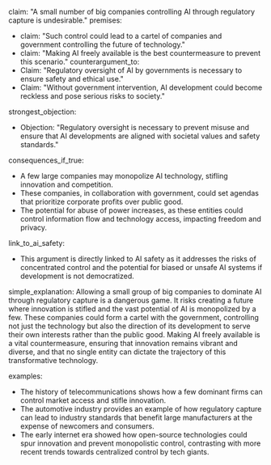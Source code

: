claim: "A small number of big companies controlling AI through regulatory capture is undesirable."
premises:
  - claim: "Such control could lead to a cartel of companies and government controlling the future of technology."
  - claim: "Making AI freely available is the best countermeasure to prevent this scenario."
counterargument_to:
  - Claim: "Regulatory oversight of AI by governments is necessary to ensure safety and ethical use."
  - Claim: "Without government intervention, AI development could become reckless and pose serious risks to society."

strongest_objection:
  - Objection: "Regulatory oversight is necessary to prevent misuse and ensure that AI developments are aligned with societal values and safety standards."

consequences_if_true:
  - A few large companies may monopolize AI technology, stifling innovation and competition.
  - These companies, in collaboration with government, could set agendas that prioritize corporate profits over public good.
  - The potential for abuse of power increases, as these entities could control information flow and technology access, impacting freedom and privacy.

link_to_ai_safety:
  - This argument is directly linked to AI safety as it addresses the risks of concentrated control and the potential for biased or unsafe AI systems if development is not democratized.

simple_explanation:
  Allowing a small group of big companies to dominate AI through regulatory capture is a dangerous game. It risks creating a future where innovation is stifled and the vast potential of AI is monopolized by a few. These companies could form a cartel with the government, controlling not just the technology but also the direction of its development to serve their own interests rather than the public good. Making AI freely available is a vital countermeasure, ensuring that innovation remains vibrant and diverse, and that no single entity can dictate the trajectory of this transformative technology.

examples:
  - The history of telecommunications shows how a few dominant firms can control market access and stifle innovation.
  - The automotive industry provides an example of how regulatory capture can lead to industry standards that benefit large manufacturers at the expense of newcomers and consumers.
  - The early internet era showed how open-source technologies could spur innovation and prevent monopolistic control, contrasting with more recent trends towards centralized control by tech giants.